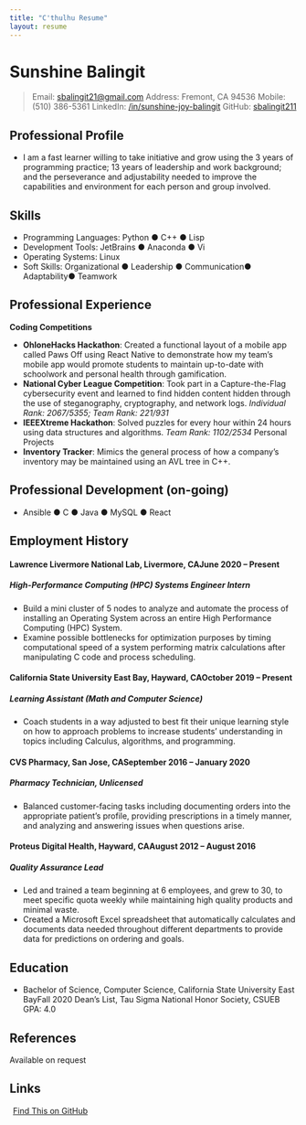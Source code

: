 ```yaml
---
title: "C'thulhu Resume"
layout: resume
---
```


# Sunshine Balingit
> Email: sbalingit21@gmail.com
> Address: Fremont, CA 94536
> Mobile: (510) 386-5361
> LinkedIn: [/in/sunshine-joy-balingit](https://www.linkedin.com/in/sunshine-joy-balingit)
> GitHub: [sbalingit211](https://www.github.com/sbalingit211)

## Professional Profile
- I am a fast learner willing to take initiative and grow using the 3 years of programming practice; 13 years of leadership and work background; and the perseverance and adjustability needed to improve the capabilities and environment for each person and group involved.

## Skills
- Programming Languages: Python ● C++ ● Lisp
- Development Tools: JetBrains ● Anaconda ● Vi
- Operating Systems: Linux
- Soft Skills: Organizational ● Leadership ● Communication● Adaptability● Teamwork

## Professional Experience
**Coding Competitions**
- **OhloneHacks Hackathon**:
Created a functional layout of a mobile app called Paws Off using React Native to demonstrate how my team’s mobile app would promote students to maintain up-to-date with schoolwork and personal health through gamification.
- **National Cyber League Competition**:
Took part in a Capture-the-Flag cybersecurity event and learned to find hidden content hidden through the use of steganography, cryptography, and network logs.
*Individual Rank: 2067/5355; Team Rank: 221/931*
- **IEEEXtreme Hackathon**:
Solved puzzles for every hour within 24 hours using data structures and algorithms.
*Team Rank: 1102/2534*
Personal Projects
- **Inventory Tracker**:
Mimics the general process of how a company’s inventory may be maintained using an AVL tree in C++.

## Professional Development (on-going)
- Ansible ● C ● Java ● MySQL ● React

## Employment History
#### Lawrence Livermore National Lab, Livermore, CA<span>June 2020 – Present</span>
##### High-Performance Computing (HPC) Systems Engineer Intern
- Build a mini cluster of 5 nodes to analyze and automate the process of installing an Operating System across an entire High Performance Computing (HPC) System.
- Examine possible bottlenecks for optimization purposes by timing computational speed of a system performing matrix calculations after manipulating C code and process scheduling.

#### California State University East Bay, Hayward, CA<span>October 2019 – Present</span>
##### Learning Assistant (Math and Computer Science)
- Coach students in a way adjusted to best fit their unique learning style on how to approach problems to increase students’ understanding in topics including Calculus, algorithms, and programming.

#### CVS Pharmacy, San Jose, CA<span>September 2016 – January 2020</span>
##### Pharmacy Technician, Unlicensed
- Balanced customer-facing tasks including documenting orders into the appropriate patient’s profile, providing prescriptions in a timely manner, and analyzing and answering issues when questions arise.

#### Proteus Digital Health, Hayward, CA<span>August 2012 – August 2016</span>
##### Quality Assurance Lead
- Led and trained a team beginning at 6 employees, and grew to 30, to meet specific quota weekly while maintaining high quality products and minimal waste.
- Created a Microsoft Excel spreadsheet that automatically calculates and documents data needed throughout different departments to provide data for predictions on ordering and goals.

## Education
- Bachelor of Science, Computer Science, California State University East Bay<span>Fall 2020</span>
Dean’s List, Tau Sigma National Honor Society, CSUEB GPA: 4.0

## References

Available on request

## Links

<a href="https://github.com/gonsie/Cthulu-Resume"><span class="octicon octicon-mark-github" style="position: relative; color: black; margin: 3px;"></span>Find This on GitHub</a>

